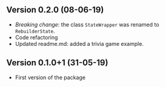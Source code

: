 ## Version 0.2.0 (08-06-19)

- *Breaking change*: the class `StateWrapper` was renamed to `RebuilderState`.
- Code refactoring
- Updated readme.md: added a trivia game example.

## Version 0.1.0+1 (31-05-19)

- First version of the package
